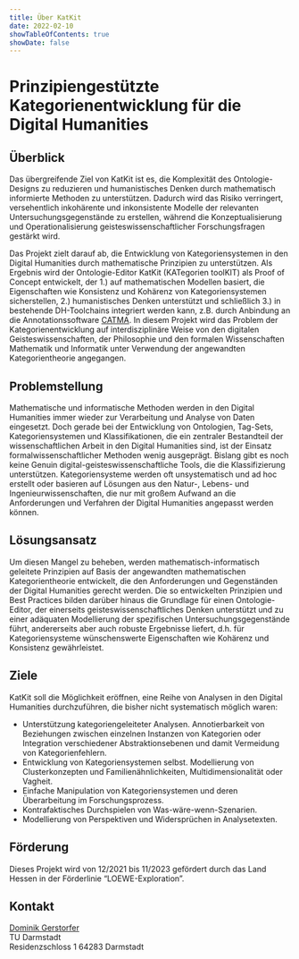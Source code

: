 ```yaml
---
title: Über KatKit
date: 2022-02-10
showTableOfContents: true
showDate: false
---
```


# Prinzipiengestützte Kategorienentwicklung für die Digital Humanities

## Überblick

Das übergreifende Ziel von KatKit ist es, die Komplexität des Ontologie-Designs zu reduzieren und humanistisches Denken durch mathematisch informierte Methoden zu unterstützen. Dadurch wird das Risiko verringert, versehentlich inkohärente und inkonsistente Modelle der relevanten Untersuchungsgegenstände zu erstellen, während die Konzeptualisierung und Operationalisierung geisteswissenschaftlicher Forschungsfragen gestärkt wird.

Das Projekt zielt darauf ab, die Entwicklung von Kategoriensystemen in den Digital Humanities durch mathematische Prinzipien zu unterstützen. Als Ergebnis wird der Ontologie-Editor KatKit (KATegorien toolKIT) als Proof of Concept entwickelt, der 1.) auf mathematischen Modellen basiert, die Eigenschaften wie Konsistenz und Kohärenz von Kategoriensystemen sicherstellen, 2.) humanistisches Denken unterstützt und schließlich 3.) in bestehende DH-Toolchains integriert werden kann, z.B. durch Anbindung an die Annotationssoftware [CATMA](https://www.catma.de). In diesem Projekt wird das Problem der Kategorienentwicklung auf interdisziplinäre Weise von den digitalen Geisteswissenschaften, der Philosophie und den formalen Wissenschaften Mathematik und Informatik unter Verwendung der angewandten Kategorientheorie angegangen. 

## Problemstellung

Mathematische und informatische Methoden werden in den Digital Humanities immer wieder zur Verarbeitung und Analyse von Daten eingesetzt. Doch gerade bei der Entwicklung von Ontologien, Tag-Sets, Kategoriensystemen und Klassifikationen, die ein zentraler Bestandteil der wissenschaftlichen Arbeit in den Digital Humanities sind, ist der Einsatz formalwissenschaftlicher Methoden wenig ausgeprägt. Bislang gibt es noch keine Genuin digital-geisteswissenschaftliche Tools, die die Klassifizierung unterstützen. Kategoriensysteme werden oft unsystematisch und ad hoc erstellt oder basieren auf Lösungen aus den Natur-, Lebens- und Ingenieurwissenschaften, die nur mit großem Aufwand an die Anforderungen und Verfahren der Digital Humanities angepasst werden können.  

## Lösungsansatz

Um diesen Mangel zu beheben, werden mathematisch-informatisch geleitete Prinzipien auf Basis der angewandten mathematischen Kategorientheorie entwickelt, die den Anforderungen und Gegenständen der Digital Humanities gerecht werden. Die so entwickelten Prinzipien und Best Practices bilden darüber hinaus die Grundlage für einen Ontologie-Editor, der einerseits geisteswissenschaftliches Denken unterstützt und zu einer adäquaten Modellierung der spezifischen Untersuchungsgegenstände führt, andererseits aber auch robuste Ergebnisse liefert, d.h. für Kategoriensysteme wünschenswerte Eigenschaften wie Kohärenz und Konsistenz gewährleistet. 

## Ziele

KatKit soll die Möglichkeit eröffnen, eine Reihe von Analysen in den Digital Humanities durchzuführen, die bisher nicht systematisch möglich waren:
	
- Unterstützung kategoriengeleiteter Analysen. Annotierbarkeit von Beziehungen zwischen einzelnen Instanzen von Kategorien oder Integration verschiedener Abstraktionsebenen und damit Vermeidung von Kategorienfehlern.
- Entwicklung von Kategoriensystemen selbst. Modellierung von Clusterkonzepten und Familienähnlichkeiten, Multidimensionalität oder Vagheit.
- Einfache Manipulation von Kategoriensystemen und deren Überarbeitung im Forschungsprozess.
- Kontrafaktisches Durchspielen von Was-wäre-wenn-Szenarien.
- Modellierung von Perspektiven und Widersprüchen in Analysetexten.

## Förderung

Dieses Projekt wird von 12/2021 bis 11/2023 gefördert durch das Land Hessen in der Förderlinie “LOEWE-Exploration”.

## Kontakt


[Dominik Gerstorfer](mailto:dominik.gerstorfer@tu-darmstadt.de)  
TU Darmstadt   
Residenzschloss 1
64283 Darmstadt  
